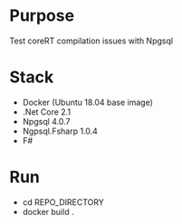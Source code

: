 # Purpose
Test coreRT compilation issues with Npgsql

# Stack
- Docker (Ubuntu 18.04 base image)
- .Net Core 2.1
- Npgsql 4.0.7
- Ngpsql.Fsharp 1.0.4
- F#

# Run
- cd REPO_DIRECTORY
- docker build .

